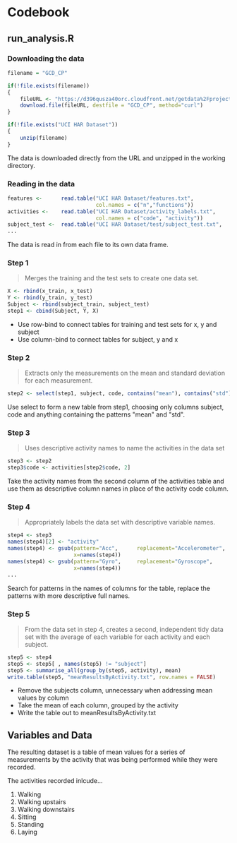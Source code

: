 # Codebook

## run_analysis.R

### Downloading the data
```R
filename = "GCD_CP"

if(!file.exists(filename))
{
    fileURL <- "https://d396qusza40orc.cloudfront.net/getdata%2Fprojectfiles%2FUCI%20HAR%20Dataset.zip"
    download.file(fileURL, destfile = "GCD_CP", method="curl")
}

if(!file.exists("UCI HAR Dataset"))
{
    unzip(filename) 
}
```

The data is downloaded directly from the URL and unzipped in the working directory.

### Reading in the data

```R
features <-      read.table("UCI HAR Dataset/features.txt",            
                            col.names = c("n","functions"))
activities <-    read.table("UCI HAR Dataset/activity_labels.txt",     
                            col.names = c("code", "activity"))
subject_test <-  read.table("UCI HAR Dataset/test/subject_test.txt",   
...
```
The data is read in from each file to its own data frame.

### Step 1
> Merges the training and the test sets to create one data set.
```R
X <- rbind(x_train, x_test)
Y <- rbind(y_train, y_test)
Subject <- rbind(subject_train, subject_test)
step1 <- cbind(Subject, Y, X)
```
* Use row-bind to connect tables for training and test sets for x, y and subject
* Use column-bind to connect tables for subject, y and x

### Step 2
> Extracts only the measurements on the mean and standard deviation for each measurement. 
```R
step2 <- select(step1, subject, code, contains("mean"), contains("std"))
```
Use select to form a new table from step1, choosing only columns subject, code and anything containing the patterns "mean" and "std".

### Step 3
> Uses descriptive activity names to name the activities in the data set
```R
step3 <- step2
step3$code <- activities[step2$code, 2] 
```
Take the activity names from the second column of the activities table and use them as descriptive column names in place of the activity code column.

### Step 4
> Appropriately labels the data set with descriptive variable names. 
```R
step4 <- step3
names(step4)[2] <- "activity"
names(step4) <- gsub(pattern="Acc",      replacement="Accelerometer", 
                     x=names(step4))
names(step4) <- gsub(pattern="Gyro",     replacement="Gyroscope",     
                     x=names(step4))
...
```
Search for patterns in the names of columns for the table, replace the patterns with more descriptive full names.

### Step 5
> From the data set in step 4, creates a second, independent tidy data set with the average of each variable for each activity and each subject.
```R
step5 <- step4
step5 <- step5[ , names(step5) != "subject"]
step5 <- summarise_all(group_by(step5, activity), mean)
write.table(step5, "meanResultsByActivity.txt", row.names = FALSE)
```
* Remove the subjects column, unnecessary when addressing mean values by column
* Take the mean of each column, grouped by the activity
* Write the table out to meanResultsByActivity.txt

## Variables and Data
The resulting dataset is a table of mean values for a series of measurements by the activity that was being performed while they were recorded.

The activities recorded inlcude...
1. Walking
2. Walking upstairs
3. Walking downstairs
4. Sitting
5. Standing
6. Laying
